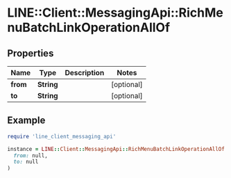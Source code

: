 # LINE::Client::MessagingApi::RichMenuBatchLinkOperationAllOf

## Properties

| Name | Type | Description | Notes |
| ---- | ---- | ----------- | ----- |
| **from** | **String** |  | [optional] |
| **to** | **String** |  | [optional] |

## Example

```ruby
require 'line_client_messaging_api'

instance = LINE::Client::MessagingApi::RichMenuBatchLinkOperationAllOf.new(
  from: null,
  to: null
)
```

